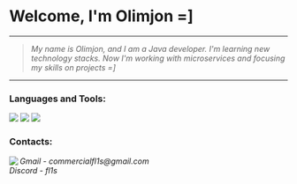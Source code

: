 # Welcome, I'm Olimjon =]
<hr>

> <p>
>   <i>
>     My name is Olimjon, and I am a Java developer. I'm learning new technology stacks. Now I'm working with microservices and focusing my skills on projects =]
>   </i>
> </p>

<hr>

<h3 align="left">Languages and Tools:</h3>
<p>
    <img src="https://skillicons.dev/icons?i=java,maven,gradle,postgres,mongodb,hibernate,spring,redis,bash" />
    <img src="https://skillicons.dev/icons?i=jenkins,docker,k8s,aws,grafana,prometheus,kafka,git,postman" />
    <img src="https://skillicons.dev/icons?i=debian,dotnet,js,react,vscode,cs,py,qt,vite" />
</p>

<h3 align="left">Contacts:</h3>
<p align="left">
<img align="left" src="https://skillicons.dev/icons?i=gmail,discord"/> 
    <i> Gmail - commercialfl1s@gmail.com </i>
    <br/>
    <i> Discord - fl1s </i>
</p>
</div>
